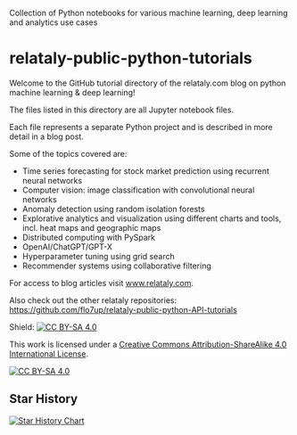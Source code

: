 Collection of Python notebooks for various machine learning, deep learning and analytics use cases

# relataly-public-python-tutorials
Welcome to the GitHub tutorial directory of the relataly.com blog on python machine learning & deep learning!

The files listed in this directory are all Jupyter notebook files.

Each file represents a separate Python project and is described in more detail in a blog post.

Some of the topics covered are:
- Time series forecasting for stock market prediction using recurrent neural networks 
- Computer vision: image classification with convolutional neural networks
- Anomaly detection using random isolation forests
- Explorative analytics and visualization using different charts and tools, incl. heat maps and geographic maps 
- Distributed computing with PySpark 
- OpenAI/ChatGPT/GPT-X
- Hyperparameter tuning using grid search
- Recommender systems using collaborative filtering

For access to blog articles visit www.relataly.com.

Also check out the other relataly repositories:
https://github.com/flo7up/relataly-public-python-API-tutorials

Shield: [![CC BY-SA 4.0][cc-by-sa-shield]][cc-by-sa]

This work is licensed under a
[Creative Commons Attribution-ShareAlike 4.0 International License][cc-by-sa].

[![CC BY-SA 4.0][cc-by-sa-image]][cc-by-sa]

[cc-by-sa]: http://creativecommons.org/licenses/by-sa/4.0/
[cc-by-sa-image]: https://licensebuttons.net/l/by-sa/4.0/88x31.png
[cc-by-sa-shield]: https://img.shields.io/badge/License-CC%20BY--SA%204.0-lightgrey.svg

## Star History

[![Star History Chart](https://api.star-history.com/svg?repos=flo7up/relataly-public-python-tutorials&type=Date)](https://star-history.com/#flo7up/relataly-public-python-tutorials&Date)
